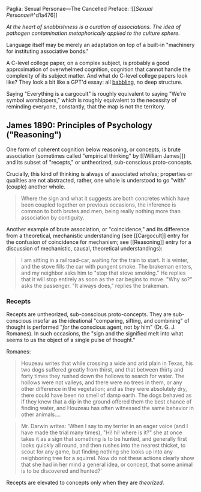 Paglia: Sexual Personae—The Cancelled Preface:
![[_Sexual Personae_#^d1a476]]

_At the heart of snobbishness is a curation of associations. The idea of pathogen contamination metaphorically applied to the culture sphere._

Language itself may be merely an adaptation on top of a built-in "machinery for instituting associative bonds."

A C-level college paper, on a complex subject, is probably a good approximation of overwhelmed cognition, cognition that cannot handle the complexity of its subject matter. And what do C-level college papers look like? They look a bit like a GPT'd essay: all [babbling](https://www.overcomingbias.com/2017/03/better-babblers.html), no deep structure.

Saying "Everything is a cargocult" is roughly equivalent to saying "We're symbol worshippers," which is roughly equivalent to the necessity of reminding everyone, constantly, that the map is not the territory.

## James 1890: Principles of Psychology ("Reasoning")

One form of coherent cognition below reasoning, or concepts, is brute association (sometimes called "empirical thinking" by [[William James]]) and its subset of "recepts," or untheorized, sub-conscious proto-concepts.

Crucially, this kind of thinking is always of associated _wholes_; properties or qualities are not abstracted, rather, one whole is understood to go "with" (couple) another whole. 

> Where the sign and what it suggests are both concretes which have been coupled together on previous occasions, the inference is common to both brutes and men, being really nothing more than association by contiguity.

Another example of brute association, or "coincidence," and its difference from a theoretical, mechanistic understanding (see [[Cargocult]] entry for the confusion of coincidence for mechanism; see [[Reasoning]] entry for a discussion of mechanistic, causal, theoretical understandings):

>  I am sitting in a railroad-car, waiting for the train to start. It is winter, and the stove fills the car with pungent smoke. The brakeman enters, and my neighbor asks him to "stop that stove smoking." He replies that it will stop entirely as soon as the car begins to move. "Why so?" asks the passenger. "It always does," replies the brakeman.

### Recepts

Recepts are untheorized, sub-conscious proto-concepts. They are sub-conscious insofar as the ideational "comparing, sifting, and combining" of thought is performed "_for_ the conscious agent, not _by_ him" (Dr. G. J. Romanes). In such occasions, the "sign and the signified melt into what seems to us the object of a single pulse of thought." 

Romanes:

> Houzeau writes that while crossing a wide and arid plain in Texas, his two dogs suffered greatly from thirst, and that between thirty and forty times they rushed down the hollows to search for water. The hollows were not valleys, and there were no trees in them, or any other difference in the vegetation; and as they were absolutely dry, there could have been no smell of damp earth. The dogs behaved as if they knew that a dip in the ground offered them the best chance of finding water, and Houzeau has often witnessed the same behavior in other animals....

> Mr. Darwin writes: 'When I say to my terrier in an eager voice (and I have made the trial many times), "Hi! hi! where is it?" she at once takes it as a sign that something is to be hunted, and generally first looks quickly all round, and then rushes into the nearest thicket, to scout for any game, but finding nothing she looks up into any neighboring tree for a squirrel. Now do not these actions clearly show that she had in her mind a general idea, or concept, that some animal is to be discovered and hunted?’

Recepts are elevated to concepts only when they are _theorized_.